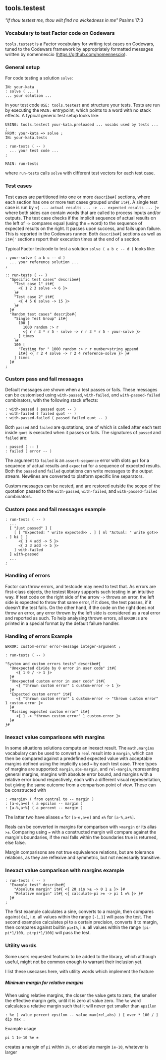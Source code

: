 ﻿## tools.testest
*"If thou testest me, thou wilt find no wickedness in me"*
Psalms 17:3

### Vocabulary to test Factor code on Codewars

`tools.testest` is a Factor vocabulary for writing test cases on Codewars, tuned to the Codewars framework by appropriately formatted messages written by nomennescio (https://github.com/nomennescio).

### General setup

For code testing a solution `solve`:
```
IN: your-kata
: solve ( ... )
... your solution ...
```

in your test code `USE: tools.testest` and structure your tests. Tests are run by executing the `MAIN:` entrypoint, which points to a word with no stack effects. A typical generic test setup looks like:
```
USING: tools.testest your-kata.preloaded ... vocabs used by tests ... ;
FROM: your-kata => solve ;
IN: your-kata.tests

: run-tests ( -- )
  ... your test code ...
;

MAIN: run-tests
```
where `run-tests` calls `solve` with different test vectors for each test case.

### Test cases
Test cases are partitioned into one or more `describe#{` sections, where each section has one or more test cases grouped under `it#{`. A single test case is run by `<{ ... actual results ... -> ... expected results ... }>` where both sides can contain words that are called to process inputs and/or outputs. The test case checks if the implicit sequence of actual results on the left of `->` compares equal (using the `=` word) to the sequence of expected results on the right. It passes upon success, and fails upon failure. This is reported in the Codewars runner. Both `describe#{` sections as well as `it#{'` sections report their execution times at the end of a section.

Typical Factor testcode to test a solution `solve ( a b c -- d )` looks like:
```
: your-solve ( a b c -- d )
  ... your reference solution ...
;

:: run-tests ( -- )
  "Specific test cases" describe#{
    "Test case 1" it#{
      <{ 1 2 3 solve -> 6 }>
    }#
    "Test case 2" it#{
      <{ 4 5 6 solve -> 15 }>
    }#
  }#
  "Random test cases" describe#{
    "Single Test Group" it#{
      100 [
        1000 random :> r
        <{ r r 3 * r 5 - solve -> r r 3 * r 5 - your-solve }>
      ] times
    }#
    100 [
      "Testing for " 1000 random :> r r number>string append
      it#{ <{ r 2 4 solve -> r 2 4 reference-solve }> }#
    ] times
  }#
;
```

### Custom pass and fail messages

Default messages are shown when a test passes or fails. These messages can be customised using `with-passed`, `with-failed`, and `with-passed-failed` combinators, with the following stack effects:
```
: with-passed ( passed quot -- )
: with-failed ( failed quot -- )
: with-passed-failed ( passed failed quot -- )
```
Both `passed` and `failed` are quotations, one of which is called after each test inside `quot` is executed when it passes or fails. The signatures of `passed` and `failed` are:
```
: passed ( -- )
: failed ( error -- )
```

The argument to `failed` is an `assert-sequence` error with slots `got` for a sequence of actual results and `expected` for a sequence of expected results. Both the `passed` and `failed` quotations can write messages to the output stream. Newlines are converted to platform specific line separators.

Custom messages can be nested, and are restored outside the scope of the quotation passed to the `with-passed`, `with-failed`, and `with-passed-failed` combinators.

### Custom pass and fail messages example

```
: run-tests ( -- )
  ...
  [ "Just passed" ] [
    [ [ "Expected: " write expected>> . ] [ nl "Actual: " write got>> . ] bi ] [
      <{ 1 4 add -> 5 }>
      <{ 2 3 add -> 5 }>
    ] with-failed
  ] with-passed
  ...
;
```

### Handling of errors

Factor can throw errors, and testcode may need to test that. As errors are first-class objects, the testest library supports such testing in an intuitive way. If test code on the right side of the arrow `->` throws an error, the left side is expected to throw that same error, if it does, the test passes, if it doesn't the test fails. On the other hand, if the code on the right does not throw an error, any error thrown by the left side is considered as a real error and reported as such. To help analysing thrown errors, all `ERROR:`s are printed in a special format by the default failure handler.

### Handling of errors Example

```
ERROR: custom-error error-message integer-argument ;

: run-tests ( -- )

"System and custom errors tests" describe#{
  "Unexpected divide by 0 error in user code" it#{
     <{ 1 0 / -> 1 }>
  }#
  "Unexpected custom error in user code" it#{
     <{ "thrown custom error" 1 custom-error -> 1 }>
  }#
  "Expected custom error" it#{
     <{ "thrown custom error" 1 custom-error -> "thrown custom error" 1 custom-error }>
  }#
  "Missing expected custom error" it#{
     <{ 1 -> "thrown custom error" 1 custom-error }>
  }#
}#
```

### Inexact value comparisons with margins

In some situations solutions compute an inexact result. The `math.margins` vocabulary can be used to convert a `real` result into a `margin`, which can then be compared against a predefined expected value with acceptable margins defined using the implicitly used `=` by each test case. Three types of margins are supported: `margin`, `abs-margin`, and `rel-margin`, representing general margins, margins with absolute error bound, and margins with a relative error bound respectively, each with a different visual representation, but giving the same outcome from a comparison point of view. These can be constructed with
```
: <margin> ( from central to -- margin )
: [a-e,a+e] ( a epsilon -- margin )
: [a-%,a+%] ( a percent -- margin )
```
The latter two have aliases `±` for `[a-e,a+e]` and `±%` for `[a-%,a+%]`.

Reals can be converted in margins for comparison with `>margin` or its alias `>±`. Comparing using `=` with a constructed margin will compare against the margin's boundaries, if the real falls within the boundaries true is returned, else false.

Margin comparisons are not true equivalence relations, but are tolerance relations, as they are reflexive and symmetric, but not necessarily transitive.

### Inexact value comparison with margins example

```
: run-tests ( -- )
  "Example test" describe#{
    "Absolute margin" it#{ <{ 20 sin >± -> 0 1 ± }> }#
    "Relative margin" it#{ <{ calculate-pi >± -> pi 1 ±% }> }#
  }#
;
```

The first example calculates a sine, converts to a margin, then compares against `0±1`, i.e. all values within the range `[-1,1]` will pass the test.
The second examples calculates pi to a certain precision, converts it to margin, then compares against builtin `pi±1%`, i.e. all values within the range `[pi-pi*1/100, pi+pi*1/100]` will pass the test.

### Utility words

Some users requested features to be added to the library, which although useful, might not be common enough to warrant their inclusion yet.

I list these usecases here, with utility words which implement the feature

##### Minimum margin for relative margins

When using relative margins, the closer the value gets to zero, the smaller the effective margin gets, until it is zero at value zero. The `%e` word calculates a relative margin such that it will never get smaller than `epsilon`
```
: %e ( value percent epsilon -- value max(rel,abs) ) [ over * 100 / ] dip max ;
```

Example usage
```
pi 1 1e-10 %e ±
```
creates a margin of `pi` within `1%`, or absolute margin `1e-10`, whatever is larger
